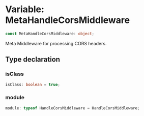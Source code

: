 # Variable: MetaHandleCorsMiddleware

```ts
const MetaHandleCorsMiddleware: object;
```

Meta Middleware for processing CORS headers.

## Type declaration

### isClass

```ts
isClass: boolean = true;
```

### module

```ts
module: typeof HandleCorsMiddleware = HandleCorsMiddleware;
```
